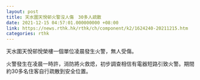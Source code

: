 ```yaml
---
layout: post
title: 天水圍天悅邨火警沒人傷　30多人疏散
date: 2021-12-15 04:57:01.000000000 +08:00
link: https://news.rthk.hk/rthk/ch/component/k2/1624240-20211215.htm
categories: rthk
---
```


天水圍天悅邨悅榮樓一個單位凌晨發生火警，無人受傷。

火警發生在凌晨一時許，消防將火救熄，初步調查相信有電器短路引致火警。期間約30多名住客自行疏散到安全位置。
